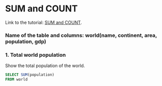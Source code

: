 # SUM and COUNT 
Link to the tutorial: [SUM and COUNT](https://www.sqlzoo.net/wiki/SUM_and_COUNT).

### Name of the table and columns: world(name, continent, area, population, gdp)

### 1. Total world population
Show the total population of the world.
```sql
SELECT SUM(population)
FROM world


```

